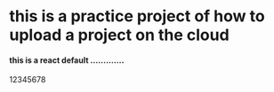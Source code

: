 <h1>
  this is a practice project of how to upload a project on the cloud
</h1>
<h4>
  this is a react default .............
</h4>
12345678
